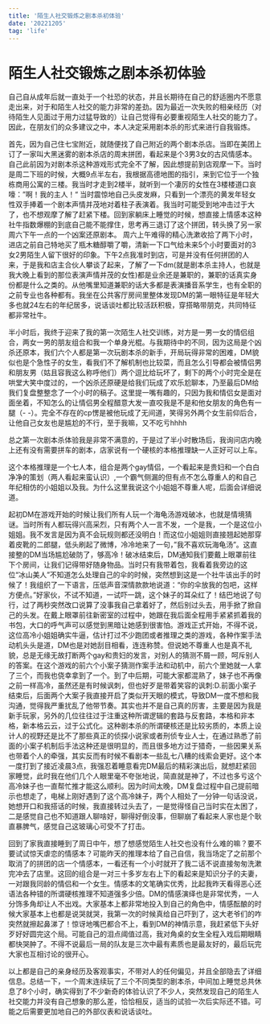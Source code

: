 ```yaml
---
title: '陌生人社交锻炼之剧本杀初体验'
date: '20221205'
tag: 'life'
---
```

# 陌生人社交锻炼之剧本杀初体验
自己自从成年后就一直处于一个社恐的状态，并且长期待在自己的舒适圈内不愿意走出来，对于和陌生人社交的能力非常的差劲。因为最近一次失败的相亲经历（对待陌生人见面过于用力过猛导致的）让自己觉得有必要重视陌生人社交的能力了。因此，在朋友们的众多建议之中，本人决定采用剧本杀的形式来进行自我锻炼。

首先，因为自己住七宝附近，就随便找了自己附近的两个剧本杀店。当即在美团上订了一家叫大黑迷雾的剧本杀店的周末拼团，看起来是个3男3女的古风情感本。自己此前因为对剧本杀这种游戏形式完全不了解，因此想提前到店观摩一下。当时是周二下班的时候，大概9点半左右，我根据高德地图的指引，来到它位于一个独栋商用公寓的三楼。我当时才走到2楼半，就听到一个凄厉的女性在3楼楼道口哀嚎：”啊！我的主人！“ 当时震惊地自己头皮发麻，只看到一个漂亮的黄发年轻女性双手捧着一个剧本声情并茂地对着柱子表演着。我当时可能受到地冲击过于大了，也不想观摩了解了赶紧下楼。回到家躺床上睡觉的时候，想直接上情感本这种社牛指数爆棚的到底自己能不能撑住，思考再三退订了这个拼团，转头换了另一家周六下午一点的一个凶案还原剧本。
周六上午难得的精心洗漱收拾了两下小时，进店之前自己特地买了瓶木糖醇嚼了嚼，清新一下口气给未来5个小时要面对的3女2男陌生人留下很好的印象。下午2点我准时到店，可是并没有任何拼团的人来，于是我和店主合伙人攀谈了起来，了解了一下dm(就是剧本杀主持人，也就是我大晚上看到的那位表演声情并茂的女性)都是业余还是兼职的，兼职的话真实身份都是什么之类的。从他嘴里知道兼职的话大多都是表演播音系学生，也有全职的之前专业也各种都有。我坐在公共客厅房间里整体发现DM的第一眼特征是年轻大多也就24左右的年纪居多，说话谈吐都比较活跃积极，穿搭略带朋克，共同特征都非常社牛。

半小时后，我终于迎来了我的第一次陌生人社交训练，对方是一男一女的情侣组合，两女一男的朋友组合和我一个单身光棍。与我期待中的不同，因为这局是个凶杀还原本，我们六个人都是第一次玩剧本杀的新手，开局玩得非常的困难，DM貌似也是个急性子的女生，看我们不了解机制也比较菜，而且怎么引导都会被情侣男和朋友男（姑且容我这么称呼他们）两个逗比给玩坏了，剩下的两个小时完全是在哄堂大笑中度过的，一个凶杀还原硬是给我们玩成了欢乐尬聊本，乃至最后DM给我们复盘整整念了一个小时的稿子。这里提一嘴有趣的，只因为我和情侣女是面对面坐着，不知怎么的让情侣男全程醋意大发一直咬我是不是和他女朋友的角色有一腿（- -）。完全不存在的cp愣是被他玩成了无间道，笑得另外两个女生前仰后合，让他自己女友也是尴尬的不行，至于我嘛，又不吃亏hhhh

总之第一次剧本杀体验我是非常不满意的，于是过了半小时散场后，我询问店内晚上还有没有需要拼车的剧本，店家说有一个硬核的本格推理缺一人正好可以上车。

这个本格推理是一个七人本，组合是两个gay情侣，一个看起来是贵妇和一个白白净净的策划（两人看起来蛮认识）,一个霸气侧漏的但有点不怎么尊重人的和自己年纪相仿的小姐姐以及我。为什么这里我说这个小姐姐不尊重人呢，后面会详细说道。

起初DM在游戏开始的时候让我们所有人玩一个海龟汤游戏破冰，也就是情境猜谜。当时所有人都玩得兴高采烈，只有两个人一言不发，一个是我，一个是这位小姐姐。我不发言是因为真不会玩规则都还没明白！而这位小姐姐则直接翘起她那穿着皮靴的二郎腿，低头刷起了微博，冷冷地来了一句，”我不喜欢玩海龟汤”。这直接整的DM当场尴尬破防了，够高冷！破冰结束后，DM通知我们要戴上眼罩前往下个房间，让我们记得带好随身物品。当时只有我带着包，我看着我旁边的这位“冰山美人”不知道怎么处理自己的伞的时候，突然想到这是一个社牛该出手的时候了！我组织了一下语言，压低声音深情款款地说道：“你的伞放我的包吧，这样方便点。”好家伙，不试不知道，一试吓一跳，这个妹子的耳朵红了！结巴地说了句行，过了两秒突然改口说算了没事我自己拿着好了，然后别过头去，用手掀了掀自己的头发。在戴上眼罩前往新密室的过程中，她跟在我后面全程用手紧紧抓着我的书包，大口的呼气声可以感觉到黑暗让她感到很害怕。游戏正式开始，不得不说，这位高冷小姐姐确实牛逼，估计打过不少跑团或者推理之类的游戏，各种作案手法动机头头是道，DM也是对她刮目相看，连连称赞。但说她不尊重人也是真不礼貌，总是无缘无故打断两个gay和贵妇的发言，对别人的猜测不屑一顾，呵斥别人的答案。在这个游戏的前六个小案子猜测作案手法和动机中，前六个里她就一人拿了三个，而我也侥幸拿到了一个。到了中后期，可能大家都混熟了，妹子也不再像之前一样高冷，虽然还是有时候讽刺，但也好歹是带着笑容的讽刺:D.前面小案子结束后，后面两个大案子我直接开启了类似开天眼的模式，导致DM一度不想和我沟通，觉得我严重扰乱了他带节奏。其实也并不是自己真的厉害，主要是因为我是新手玩家，另外的几位往往过于注重这种所谓逻辑的套路与反套路，本格和非本格，新本格云云，过于公式化。这种剧本杀的所谓硬核还是比较劣质的，本质上设计人的视野还是比不了那些真正的侦探小说家或者刑侦专业人士，在通过熟悉了前面的小案子机制后手法这种还是很明显的，而且很多地方过于猎奇，一些因果关系也带着个人的牵强，其实反而有时候不看剧本一些乱七八糟的线索会更好。这个本一度打到了接近凌晨3点，我强忍着睡意看完DM最后的精彩演出后，就想赶紧回家睡觉，此时我在他们几个人眼里毫不夸张地说，简直就是神了，不过也多亏这个高冷妹子也一直帮忙推才能这么顺利。因为时间太晚，DM复盘过程中自己提前暗示也想走了，电梯上刚好遇到了这个高冷妹子，两个人相处了一分钟一句话没说，她想开口和我搭话的时候，我直接转过头去了，一是觉得怪自己当时实在太困了，二是感觉自己也不知道跟人聊啥好，聊得好倒没事，但聊崩了看起来人家也是个耿直暴脾气，感觉自己这玻璃心可受不了打击。

回到了家我直接睡到了周日中午，想了想感觉陌生人社交也没有什么难的嘛？要不要试试惊天虐恋的情感本？可能昨天的推理本给了自己自信，我当场定了之前那个取消了的拼团的店一个情感本，一看还有一个小时就开了我二话不说直接匆匆洗漱完冲去了店里。这回的组合是一对三十多岁左右上下的看起来是知识分子的夫妻，一对跟我同龄的情侣和一个女生。情感本的文笔确实优秀，比起我昨天看得恶心还语法各种错的所谓硬核推理不知道强多少倍。DM的情感演绎也是非常优秀，一人分饰多角却让人不出戏。大家基本上都非常地投入到自己的角色中，情感酝酿的时候大家基本上也都是说哭就哭，我第一次的时候真给自己吓到了，这大老爷们的咋突然就擦起鼻涕了！惊讶地嘴巴都合不上，看到DM的神情示意，我赶紧低下头好歹好好圆完这个局。可能自己的泪点阈值过高，我对角桌的女生全程入戏后期眼睛都快哭肿了。不得不说最后一局的队友是三次中最有素质也是最友好的，最后玩完大家也互相讨论的很开心。

以上都是自己的亲身经历及客观事实，不带对人的任何偏见，并且全部隐去了详细信息。总结一下，一个周末连续玩了三个不同类型的剧本杀，中间加上睡觉总共休息了8个小时，确实得到了不少新奇的体验认识了不少人，突然发现自己的陌生人社交能力并没有自己想象的那么差，恰恰相反，适当的试验一次后实际还不错。可能之后需要更加地自己的外部仪表和说话谈吐。